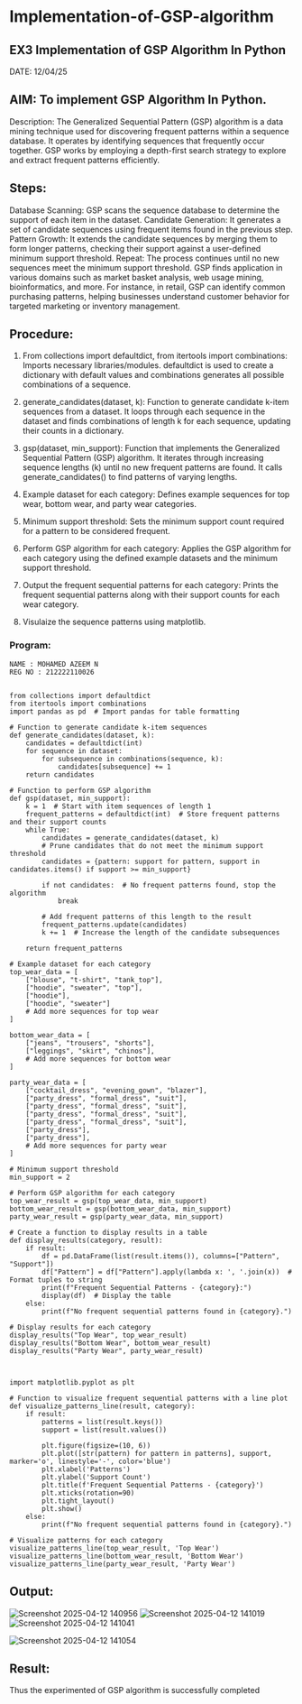 # Implementation-of-GSP-algorithm

## EX3 Implementation of GSP Algorithm In Python
DATE: 12/04/25

## AIM: To implement GSP Algorithm In Python.
Description:
The Generalized Sequential Pattern (GSP) algorithm is a data mining technique used for discovering frequent patterns within a sequence database. It operates by identifying sequences that frequently occur together. GSP works by employing a depth-first search strategy to explore and extract frequent patterns efficiently.

## Steps:
Database Scanning: GSP scans the sequence database to determine the support of each item in the dataset.
Candidate Generation: It generates a set of candidate sequences using frequent items found in the previous step.
Pattern Growth: It extends the candidate sequences by merging them to form longer patterns, checking their support against a user-defined minimum support threshold.
Repeat: The process continues until no new sequences meet the minimum support threshold.
GSP finds application in various domains such as market basket analysis, web usage mining, bioinformatics, and more. For instance, in retail, GSP can identify common purchasing patterns, helping businesses understand customer behavior for targeted marketing or inventory management.

## Procedure:
1. From collections import defaultdict, from itertools import combinations: Imports necessary libraries/modules. defaultdict is used to create a dictionary with default values and combinations generates all possible combinations of a sequence.

2. generate_candidates(dataset, k): Function to generate candidate k-item sequences from a dataset. It loops through each sequence in the dataset and finds combinations of length k for each sequence, updating their counts in a dictionary.

3. gsp(dataset, min_support): Function that implements the Generalized Sequential Pattern (GSP) algorithm. It iterates through increasing sequence lengths (k) until no new frequent patterns are found. It calls generate_candidates() to find patterns of varying lengths.

4. Example dataset for each category: Defines example sequences for top wear, bottom wear, and party wear categories.

5. Minimum support threshold: Sets the minimum support count required for a pattern to be considered frequent.

6. Perform GSP algorithm for each category: Applies the GSP algorithm for each category using the defined example datasets and the minimum support threshold.

7. Output the frequent sequential patterns for each category: Prints the frequent sequential patterns along with their support counts for each wear category.

8. Visulaize the sequence patterns using matplotlib.

### Program:
```
NAME : MOHAMED AZEEM N
REG NO : 212222110026


from collections import defaultdict
from itertools import combinations
import pandas as pd  # Import pandas for table formatting

# Function to generate candidate k-item sequences
def generate_candidates(dataset, k):
    candidates = defaultdict(int)
    for sequence in dataset:
        for subsequence in combinations(sequence, k):
            candidates[subsequence] += 1
    return candidates

# Function to perform GSP algorithm
def gsp(dataset, min_support):
    k = 1  # Start with item sequences of length 1
    frequent_patterns = defaultdict(int)  # Store frequent patterns and their support counts
    while True:
        candidates = generate_candidates(dataset, k)
        # Prune candidates that do not meet the minimum support threshold
        candidates = {pattern: support for pattern, support in candidates.items() if support >= min_support}
        
        if not candidates:  # No frequent patterns found, stop the algorithm
            break
        
        # Add frequent patterns of this length to the result
        frequent_patterns.update(candidates)
        k += 1  # Increase the length of the candidate subsequences
    
    return frequent_patterns

# Example dataset for each category
top_wear_data = [
    ["blouse", "t-shirt", "tank_top"],
    ["hoodie", "sweater", "top"],
    ["hoodie"],
    ["hoodie", "sweater"]
    # Add more sequences for top wear
]

bottom_wear_data = [
    ["jeans", "trousers", "shorts"],
    ["leggings", "skirt", "chinos"],
    # Add more sequences for bottom wear
]

party_wear_data = [
    ["cocktail_dress", "evening_gown", "blazer"],
    ["party_dress", "formal_dress", "suit"],
    ["party_dress", "formal_dress", "suit"],
    ["party_dress", "formal_dress", "suit"],
    ["party_dress", "formal_dress", "suit"],
    ["party_dress"],
    ["party_dress"],
    # Add more sequences for party wear
]

# Minimum support threshold
min_support = 2

# Perform GSP algorithm for each category
top_wear_result = gsp(top_wear_data, min_support)
bottom_wear_result = gsp(bottom_wear_data, min_support)
party_wear_result = gsp(party_wear_data, min_support)

# Create a function to display results in a table
def display_results(category, result):
    if result:
        df = pd.DataFrame(list(result.items()), columns=["Pattern", "Support"])
        df["Pattern"] = df["Pattern"].apply(lambda x: ', '.join(x))  # Format tuples to string
        print(f"Frequent Sequential Patterns - {category}:")
        display(df)  # Display the table
    else:
        print(f"No frequent sequential patterns found in {category}.")

# Display results for each category
display_results("Top Wear", top_wear_result)
display_results("Bottom Wear", bottom_wear_result)
display_results("Party Wear", party_wear_result)



import matplotlib.pyplot as plt

# Function to visualize frequent sequential patterns with a line plot
def visualize_patterns_line(result, category):
    if result:
        patterns = list(result.keys())
        support = list(result.values())

        plt.figure(figsize=(10, 6))
        plt.plot([str(pattern) for pattern in patterns], support, marker='o', linestyle='-', color='blue')
        plt.xlabel('Patterns')
        plt.ylabel('Support Count')
        plt.title(f'Frequent Sequential Patterns - {category}')
        plt.xticks(rotation=90)
        plt.tight_layout()
        plt.show()
    else:
        print(f"No frequent sequential patterns found in {category}.")

# Visualize patterns for each category
visualize_patterns_line(top_wear_result, 'Top Wear')
visualize_patterns_line(bottom_wear_result, 'Bottom Wear')
visualize_patterns_line(party_wear_result, 'Party Wear')

```

## Output:
![Screenshot 2025-04-12 140956](https://github.com/user-attachments/assets/09623430-8c39-46af-ba99-23a0ea956ad3)
![Screenshot 2025-04-12 141019](https://github.com/user-attachments/assets/c8c78feb-f995-4116-80d9-a5f4a2232f6f)
![Screenshot 2025-04-12 141041](https://github.com/user-attachments/assets/2680db00-dcbe-418c-8116-f92af6758afa)

![Screenshot 2025-04-12 141054](https://github.com/user-attachments/assets/0f709e6e-b5e4-4ab3-a51a-1db42e0076b2)


## Result:

Thus the experimented of GSP algorithm is successfully completed
